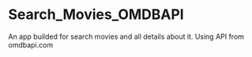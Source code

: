 # Search_Movies_OMDBAPI
 An app builded for search movies and all details about it. Using API from omdbapi.com
